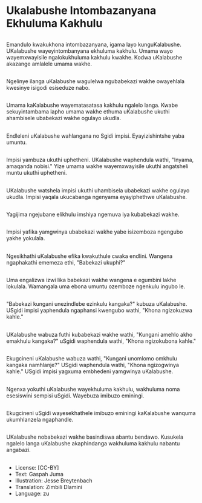 # Ukalabushe Intombazanyana Ekhuluma Kakhulu

##
Emandulo kwakukhona intombazanyana, igama layo kunguKalabushe. UKalabushe wayeyintombanyana ekhuluma kakhulu. Umama wayo wayemxwayisile ngalokukhuluma kakhulu kwakhe. Kodwa uKalabushe akazange amlalele umama wakhe.

##
Ngelinye ilanga uKalabushe wagulelwa ngubabekazi wakhe owayehlala kwesinye isigodi esiseduze nabo.

##
Umama kaKalabushe wayematasatasa kakhulu ngalelo langa. Kwabe sekuyintambama lapho umama wakhe ethuma uKalabushe ukuthi ahambisele ubabekazi wakhe ogulayo ukudla.

##
Endleleni uKalabushe wahlangana no Sgidi impisi. Eyayizishintshe yaba umuntu.

##
Impisi yambuza ukuthi uphetheni. UKalabushe waphendula wathi, "Inyama, amaqanda nobisi." Yize umama wakhe wayemxwayisile ukuthi angatsheli muntu ukuthi uphetheni.

##
UKalabushe watshela impisi ukuthi uhambisela ubabekazi wakhe ogulayo ukudla. Impisi yaqala ukucabanga ngenyama eyayiphethwe uKalabushe.

##
Yagijima ngejubane elikhulu imshiya ngemuva iya kubabekazi wakhe.

##
Impisi yafika yamgwinya ubabekazi wakhe yabe isizemboza ngengubo yakhe yokulala.

##
Ngesikhathi uKalabushe efika kwakuthule cwaka endlini. Wangena ngaphakathi ememeza ethi, "Babekazi ukuphi?"

##
Uma engalizwa izwi lika babekazi wakhe wangena e egumbini lakhe lokulala. Wamangala uma ebona umuntu ozemboze ngenkulu ingubo le.

##
"Babekazi kungani unezindlebe ezinkulu kangaka?" kubuza uKalabushe. USgidi impisi yaphendula ngaphansi kwengubo wathi, "Khona ngizokuzwa kahle."

##
UKalabushe wabuza futhi kubabekazi wakhe wathi, "Kungani amehlo akho emakhulu kangaka?" uSgidi waphendula wathi, "Khona ngizokubona kahle."

##
Ekugcineni uKalabushe wabuza wathi, "Kungani unomlomo omkhulu kangaka namhlanje?" USgidi waphendula wathi, "Khona ngizogwinya kahle." USgidi impisi yagxuma embhedeni yamgwinya uKalabushe.

##
Ngenxa yokuthi uKalabushe wayekhuluma kakhulu, wakhuluma noma esesiswini sempisi uSgidi. Wayebuza imibuzo eminingi.

##
Ekugcineni uSgidi wayesekhathele imibuzo eminingi kaKalabushe wanquma ukumhlanzela ngaphandle.

##
UKalabushe nobabekazi wakhe basindiswa abantu bendawo. Kusukela ngalelo langa uKalabushe akaphindanga wakhuluma kakhulu nabantu angabazi.

##
* License: [CC-BY]
* Text: Gaspah Juma
* Illustration: Jesse Breytenbach
* Translation: Zimbili Dlamini
* Language: zu
